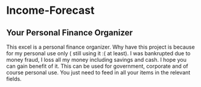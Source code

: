 # Income-Forecast
## Your Personal Finance Organizer

This excel is a personal finance organizer. Why have this project is because for my personal use only ( still using it :( at least).
I was bankrupted due to money fraud, I loss all my money including savings and cash. I hope you can gain benefit of it.
This can be used for government, corporate and of course personal use. You just need to feed in all your items in the relevant 
fields. 
